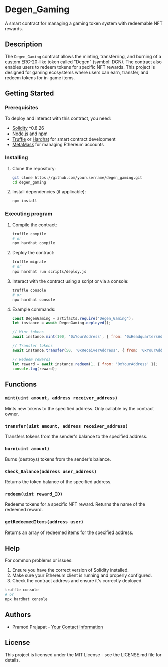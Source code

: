 
# Degen_Gaming

A smart contract for managing a gaming token system with redeemable NFT rewards.

## Description

The `Degen_Gaming` contract allows the minting, transferring, and burning of a custom ERC-20-like token called "Degen" (symbol: DGN). The contract also enables users to redeem tokens for specific NFT rewards. This project is designed for gaming ecosystems where users can earn, transfer, and redeem tokens for in-game items.

## Getting Started

### Prerequisites

To deploy and interact with this contract, you need:

- [Solidity](https://docs.soliditylang.org/en/v0.8.26/installing-solidity.html) ^0.8.26
- [Node.js](https://nodejs.org/) and [npm](https://www.npmjs.com/)
- [Truffle](https://www.trufflesuite.com/truffle) or [Hardhat](https://hardhat.org/) for smart contract development
- [MetaMask](https://metamask.io/) for managing Ethereum accounts

### Installing

1. Clone the repository:

    ```sh
    git clone https://github.com/yourusername/degen_gaming.git
    cd degen_gaming
    ```

2. Install dependencies (if applicable):

    ```sh
    npm install
    ```

### Executing program

1. Compile the contract:

    ```sh
    truffle compile
    # or
    npx hardhat compile
    ```

2. Deploy the contract:

    ```sh
    truffle migrate
    # or
    npx hardhat run scripts/deploy.js
    ```

3. Interact with the contract using a script or via a console:

    ```sh
    truffle console
    # or
    npx hardhat console
    ```

4. Example commands:

    ```js
    const DegenGaming = artifacts.require("Degen_Gaming");
    let instance = await DegenGaming.deployed();

    // Mint tokens
    await instance.mint(100, '0xYourAddress', { from: '0xHeadquartersAddress' });

    // Transfer tokens
    await instance.transfer(50, '0xReceiverAddress', { from: '0xYourAddress' });

    // Redeem rewards
    let reward = await instance.redeem(1, { from: '0xYourAddress' });
    console.log(reward);
    ```

## Functions

### `mint(uint amount, address receiver_address)`

Mints new tokens to the specified address. Only callable by the contract owner.

### `transfer(uint amount, address receiver_address)`

Transfers tokens from the sender's balance to the specified address.

### `burn(uint amount)`

Burns (destroys) tokens from the sender's balance.

### `Check_Balance(address user_address)`

Returns the token balance of the specified address.

### `redeem(uint reward_ID)`

Redeems tokens for a specific NFT reward. Returns the name of the redeemed reward.

### `getRedeemedItems(address user)`

Returns an array of redeemed items for the specified address.

## Help

For common problems or issues:

1. Ensure you have the correct version of Solidity installed.
2. Make sure your Ethereum client is running and properly configured.
3. Check the contract address and ensure it's correctly deployed.

```sh
truffle console
# or
npx hardhat console
```

## Authors

- Pramod Prajapat - [Your Contact Information](https://twitter.com/pramodprajapat)

## License

This project is licensed under the MIT License - see the LICENSE.md file for details.
